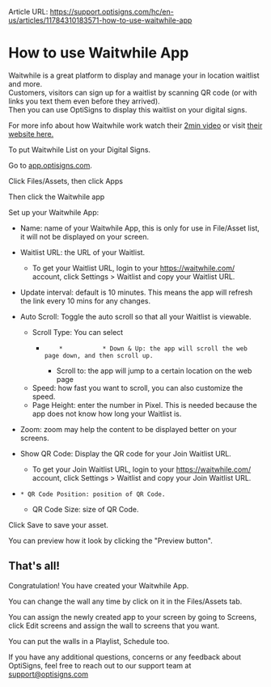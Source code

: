 Article URL: https://support.optisigns.com/hc/en-us/articles/11784310183571-how-to-use-waitwhile-app

# How to use Waitwhile App

Waitwhile is a great platform to display and manage your in location waitlist
and more.  
Customers, visitors can sign up for a waitlist by scanning QR code (or with
links you text them even before they arrived).  
Then you can use OptiSigns to display this waitlist on your digital signs.

For more info about how Waitwhile work watch their [2min
video](https://youtu.be/XkUt0b9LeBs) or visit [their website
here.](https://waitwhile.com/)

To put Waitwhile List on your Digital Signs.

Go to [app.optisigns.com](https://app.optisigns.com/).

Click Files/Assets, then click Apps

Then click the Waitwhile app

Set up your Waitwhile App:

  * Name: name of your Waitwhile App, this is only for use in File/Asset list, it will not be displayed on your screen.
  * Waitlist URL: the URL of your Waitlist.  

    * To get your Waitlist URL, login to your <https://waitwhile.com/> account, click Settings > Waitlist and copy your Waitlist URL.

  * Update interval: default is 10 minutes. This means the app will refresh the link every 10 mins for any changes.
  * Auto Scroll: Toggle the auto scroll so that all your Waitlist is viewable. 
    * Scroll Type: You can select 
      *         *           * Down & Up: the app will scroll the web page down, and then scroll up.
          * Scroll to: the app will jump to a certain location on the web page
    * Speed: how fast you want to scroll, you can also customize the speed.
    * Page Height: enter the number in Pixel. This is needed because the app does not know how long your Waitlist is.
  * Zoom: zoom may help the content to be displayed better on your screens.
  * Show QR Code: Display the QR code for your Join Waitlist URL. 
    * To get your Join Waitlist URL, login to your [https://waitwhile.com/ ](https://waitwhile.com/)account, click Settings > Waitlist and copy your Join Waitlist URL.

  *     * QR Code Position: position of QR Code.
    * QR Code Size: size of QR Code.

Click Save to save your asset.

You can preview how it look by clicking the "Preview button".

## That's all!

Congratulation! You have created your Waitwhile App.

You can change the wall any time by click on it in the Files/Assets tab.

You can assign the newly created app to your screen by going to Screens, click
Edit screens and assign the wall to screens that you want.

You can put the walls in a Playlist, Schedule too.

If you have any additional questions, concerns or any feedback about
OptiSigns, feel free to reach out to our support team at
[support@optisigns.com](mailto:support@optisigns.com)

